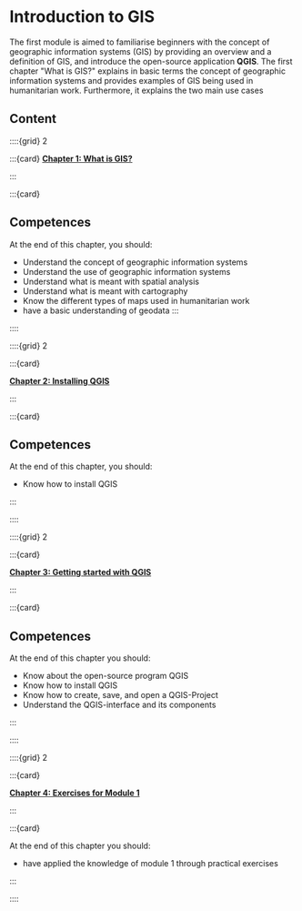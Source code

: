 # Introduction to GIS

The first module is aimed to familiarise beginners with the concept of geographic information systems (GIS) by providing an overview and a definition of GIS, and introduce the open-source application __QGIS__. The first chapter "What is GIS?" explains in basic terms the concept of geographic information systems and provides examples of GIS being used in humanitarian work. Furthermore, it explains the two main use cases 

## Content

<!--| Chapter | Competences | Focus Group|
| :-------------------- | :----------------- |:----------------- |
|  | 
-->

::::{grid} 2

:::{card}
__[Chapter 1: What is GIS?](https://giscience.github.io/gis-training-resource-center/content/Modul_1/en_qgis_theorie.html)__


:::

:::{card}
## Competences

At the end of this chapter, you should:

- Understand the concept of geographic information systems
- Understand the use of geographic information systems
- Understand what is meant with spatial analysis
- Understand what is meant with cartography
- Know the different types of maps used in humanitarian work
- have a basic understanding of geodata
:::

::::

::::{grid} 2

:::{card}

__[Chapter 2: Installing QGIS](https://giscience.github.io/gis-training-resource-center/content/Modul_1/en_qgis_installation.html)__

:::

:::{card}
## Competences

At the end of this chapter, you should:

- Know how to install QGIS

:::

::::

::::{grid} 2

:::{card}

__[Chapter 3: Getting started with QGIS](https://giscience.github.io/gis-training-resource-center/content/Modul_1/en_qgis_start.html)__ 

:::

:::{card}
## Competences

At the end of this chapter you should:

- Know about the open-source program QGIS
- Know how to install QGIS
- Know how to create, save, and open a QGIS-Project
- Understand the QGIS-interface and its components

:::

::::

::::{grid} 2

:::{card}

__[Chapter 4: Exercises for Module 1](content\Modul_1\en_qgis_modul_1_exercises.md)__

:::

:::{card}

At the end of this chapter you should:

- have applied the knowledge of module 1 through practical exercises

:::

::::
